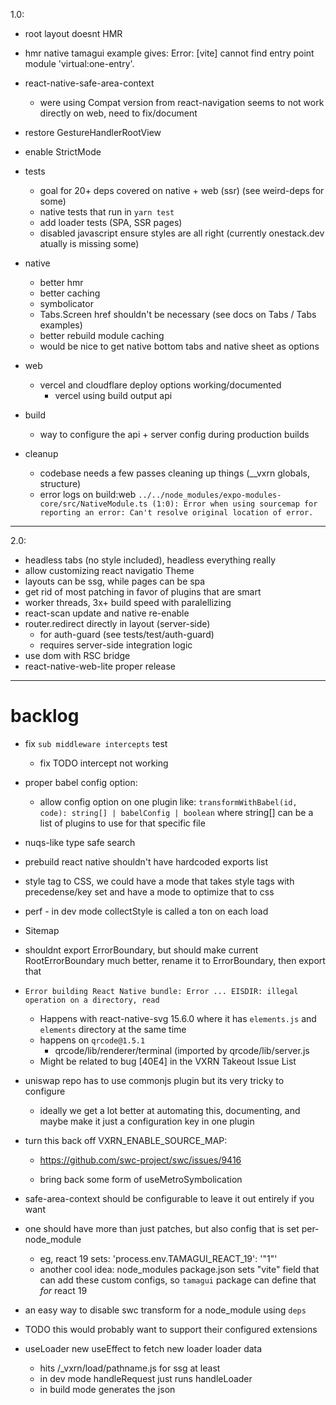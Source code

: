 1.0:

  - root layout doesnt HMR
  - hmr native tamagui example gives:
    Error: [vite] cannot find entry point module 'virtual:one-entry'.
  - react-native-safe-area-context
    - were using Compat version from react-navigation seems to not work directly on web, need to fix/document
  - restore GestureHandlerRootView
  - enable StrictMode

  - tests
    - goal for 20+ deps covered on native + web (ssr) (see weird-deps for some)
    - native tests that run in `yarn test`
    - add loader tests (SPA, SSR pages)
    - disabled javascript ensure styles are all right (currently onestack.dev atually is missing some)

  - native
    - better hmr
    - better caching
    - symbolicator
    - Tabs.Screen href shouldn't be necessary (see docs on Tabs / Tabs examples)
    - better rebuild module caching
    - would be nice to get native bottom tabs and native sheet as options

  - web
    - vercel and cloudflare deploy options working/documented
      - vercel using build output api

  - build
    - way to configure the api + server config during production builds

  - cleanup
    - codebase needs a few passes cleaning up things (__vxrn globals, structure)
    - error logs on build:web `../../node_modules/expo-modules-core/src/NativeModule.ts (1:0): Error when using sourcemap for reporting an error: Can't resolve original location of error.`

---

2.0:

  - headless tabs (no style included), headless everything really
  - allow customizing react navigatio Theme
  - layouts can be ssg, while pages can be spa
  - get rid of most patching in favor of plugins that are smart
  - worker threads, 3x+ build speed with paralellizing
  - react-scan update and native re-enable
  - router.redirect directly in layout (server-side)
    - for auth-guard (see tests/test/auth-guard)
    - requires server-side integration logic
  - use dom with RSC bridge
  - react-native-web-lite proper release

---

# backlog

- fix `sub middleware intercepts` test
  - fix TODO intercept not working

- proper babel config option:
  - allow config option on one plugin like: `transformWithBabel(id, code): string[] | babelConfig | boolean` where string[] can be a list of plugins to use for that specific file

- nuqs-like type safe search

- prebuild react native shouldn't have hardcoded exports list

- style tag to CSS, we could have a mode that takes style tags with precedense/key set and have a mode to optimize that to css

- perf - in dev mode collectStyle is called a ton on each load

- Sitemap

- shouldnt export ErrorBoundary, but should make current RootErrorBoundary much better, rename it to ErrorBoundary, then export that

- `Error building React Native bundle: Error ... EISDIR: illegal operation on a directory, read`
  - Happens with react-native-svg 15.6.0 where it has `elements.js` and `elements` directory at the same time
  - happens on `qrcode@1.5.1`
    - qrcode/lib/renderer/terminal (imported by qrcode/lib/server.js
  - Might be related to bug [40E4] in the VXRN Takeout Issue List

- uniswap repo has to use commonjs plugin but its very tricky to configure
  - ideally we get a lot better at automating this, documenting, and maybe make it just a configuration key in one plugin

- turn this back off VXRN_ENABLE_SOURCE_MAP:
  - https://github.com/swc-project/swc/issues/9416

  - bring back some form of useMetroSymbolication
- safe-area-context should be configurable to leave it out entirely if you want

- one should have more than just patches, but also config that is set per-node_module
  - eg, react 19 sets: 'process.env.TAMAGUI_REACT_19': '"1"'
  - another cool idea: node_modules package.json sets "vite" field that can add these custom configs, so `tamagui` package can define that *for* react 19

- an easy way to disable swc transform for a node_module using `deps`

- TODO this would probably want to support their configured extensions

- useLoader new useEffect to fetch new loader loader data
  - hits /_vxrn/load/pathname.js for ssg at least
  - in dev mode handleRequest just runs handleLoader
  - in build mode generates the json

